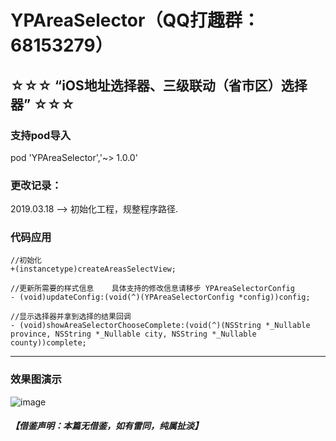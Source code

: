 # YPAreaSelector（QQ打趣群：68153279）
## ☆☆☆ “iOS地址选择器、三级联动（省市区）选择器” ☆☆☆

### 支持pod导入
pod 'YPAreaSelector','~> 1.0.0'

### 更改记录：
2019.03.18 --> 初始化工程，规整程序路径.

### 代码应用

```
//初始化
+(instancetype)createAreasSelectView;

//更新所需要的样式信息    具体支持的修改信息请移步 YPAreaSelectorConfig
- (void)updateConfig:(void(^)(YPAreaSelectorConfig *config))config;

//显示选择器并拿到选择的结果回调
- (void)showAreaSelectorChooseComplete:(void(^)(NSString *_Nullable province, NSString *_Nullable city, NSString *_Nullable county))complete;

```
***

### 效果图演示
![image](https://github.com/zyp688/YPAreaSelector/blob/master/YPAreaSelectorDemo.gif) 

##### 【借鉴声明：本篇无借鉴，如有雷同，纯属扯淡】
